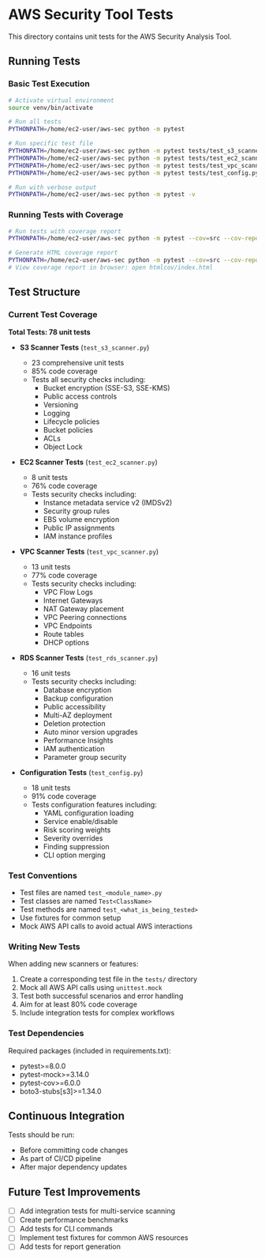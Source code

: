 # AWS Security Tool Tests

This directory contains unit tests for the AWS Security Analysis Tool.

## Running Tests

### Basic Test Execution
```bash
# Activate virtual environment
source venv/bin/activate

# Run all tests
PYTHONPATH=/home/ec2-user/aws-sec python -m pytest

# Run specific test file
PYTHONPATH=/home/ec2-user/aws-sec python -m pytest tests/test_s3_scanner.py
PYTHONPATH=/home/ec2-user/aws-sec python -m pytest tests/test_ec2_scanner.py
PYTHONPATH=/home/ec2-user/aws-sec python -m pytest tests/test_vpc_scanner.py
PYTHONPATH=/home/ec2-user/aws-sec python -m pytest tests/test_config.py

# Run with verbose output
PYTHONPATH=/home/ec2-user/aws-sec python -m pytest -v
```

### Running Tests with Coverage
```bash
# Run tests with coverage report
PYTHONPATH=/home/ec2-user/aws-sec python -m pytest --cov=src --cov-report=term-missing

# Generate HTML coverage report
PYTHONPATH=/home/ec2-user/aws-sec python -m pytest --cov=src --cov-report=html
# View coverage report in browser: open htmlcov/index.html
```

## Test Structure

### Current Test Coverage

**Total Tests: 78 unit tests**

- **S3 Scanner Tests** (`test_s3_scanner.py`)
  - 23 comprehensive unit tests
  - 85% code coverage
  - Tests all security checks including:
    - Bucket encryption (SSE-S3, SSE-KMS)
    - Public access controls
    - Versioning
    - Logging
    - Lifecycle policies
    - Bucket policies
    - ACLs
    - Object Lock

- **EC2 Scanner Tests** (`test_ec2_scanner.py`)
  - 8 unit tests
  - 76% code coverage
  - Tests security checks including:
    - Instance metadata service v2 (IMDSv2)
    - Security group rules
    - EBS volume encryption
    - Public IP assignments
    - IAM instance profiles

- **VPC Scanner Tests** (`test_vpc_scanner.py`)
  - 13 unit tests
  - 77% code coverage
  - Tests security checks including:
    - VPC Flow Logs
    - Internet Gateways
    - NAT Gateway placement
    - VPC Peering connections
    - VPC Endpoints
    - Route tables
    - DHCP options

- **RDS Scanner Tests** (`test_rds_scanner.py`)
  - 16 unit tests
  - Tests security checks including:
    - Database encryption
    - Backup configuration
    - Public accessibility
    - Multi-AZ deployment
    - Deletion protection
    - Auto minor version upgrades
    - Performance Insights
    - IAM authentication
    - Parameter group security

- **Configuration Tests** (`test_config.py`)
  - 18 unit tests
  - 91% code coverage
  - Tests configuration features including:
    - YAML configuration loading
    - Service enable/disable
    - Risk scoring weights
    - Severity overrides
    - Finding suppression
    - CLI option merging

### Test Conventions

- Test files are named `test_<module_name>.py`
- Test classes are named `Test<ClassName>`
- Test methods are named `test_<what_is_being_tested>`
- Use fixtures for common setup
- Mock AWS API calls to avoid actual AWS interactions

### Writing New Tests

When adding new scanners or features:

1. Create a corresponding test file in the `tests/` directory
2. Mock all AWS API calls using `unittest.mock`
3. Test both successful scenarios and error handling
4. Aim for at least 80% code coverage
5. Include integration tests for complex workflows

### Test Dependencies

Required packages (included in requirements.txt):
- pytest>=8.0.0
- pytest-mock>=3.14.0
- pytest-cov>=6.0.0
- boto3-stubs[s3]>=1.34.0

## Continuous Integration

Tests should be run:
- Before committing code changes
- As part of CI/CD pipeline
- After major dependency updates

## Future Test Improvements

- [ ] Add integration tests for multi-service scanning
- [ ] Create performance benchmarks
- [ ] Add tests for CLI commands
- [ ] Implement test fixtures for common AWS resources
- [ ] Add tests for report generation